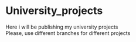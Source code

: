 # University_projects
Here i will be publishing my university projects  
Please, use different branches for different projects
